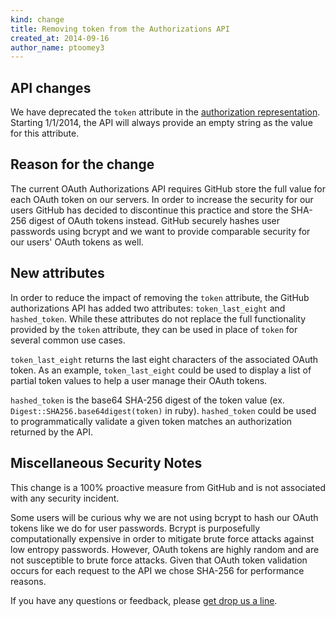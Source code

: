 ```yaml
---
kind: change
title: Removing token from the Authorizations API
created_at: 2014-09-16
author_name: ptoomey3
---
```


## API changes

We have deprecated the `token` attribute in the [authorization
representation](/v3/oauth_authorizations/). Starting
1/1/2014, the API will always provide an empty string as the value for this
attribute.


## Reason for the change

The current OAuth Authorizations API requires GitHub store the full value for
each OAuth token on our servers. In order to increase the security for our users
GitHub has decided to discontinue this practice and store the SHA-256 digest of
OAuth tokens instead. GitHub securely hashes user passwords using bcrypt and we
want to provide comparable security for our users' OAuth tokens as well.

## New attributes

In order to reduce the impact of removing the `token` attribute, the GitHub
authorizations API has added two attributes: `token_last_eight` and
`hashed_token`. While these attributes do not replace the full functionality
provided by the `token` attribute, they can be used in place of `token` for
several common use cases.

`token_last_eight` returns the last eight characters of the associated OAuth
token. As an example, `token_last_eight` could be used to display a list of
partial token values to help a user manage their OAuth tokens.

`hashed_token` is the base64 SHA-256 digest of the token value (ex.
`Digest::SHA256.base64digest(token)` in ruby). `hashed_token` could be used to
programmatically validate a given token matches an authorization returned by the
API.

## Miscellaneous Security Notes

This change is a 100% proactive measure from GitHub and is not associated with
any security incident.

Some users will be curious why we are not using bcrypt to hash our OAuth tokens
like we do for user passwords. Bcrypt is purposefully computationally expensive
in order to mitigate brute force attacks against low entropy passwords. However,
OAuth tokens are highly random and are not susceptible to brute force attacks.
Given that OAuth token validation occurs for each request to the API we chose
SHA-256 for performance reasons.



If you have any questions or feedback, please [get drop us a line][contact].

[contact]: https://github.com/contact?form[subject]=Removing+authorizations+token
